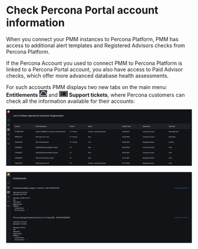 # Check Percona Portal account information

When you connect your PMM instances to Percona Platform, PMM has access to additional alert templates and Registered Advisors checks from Percona Platform.

If the Percona Account you used to connect PMM to Percona Platform is linked to a Percona Portal account, you also have access to Paid Advisor checks, which offer more advanced database health assessments. 

For such accounts PMM displays two new tabs on the main menu: **Entitlements** ![entitlements](../_images/entitlements.png)  and    ![support_tickets](../_images/support_tickets.png)   **Support tickets**, where Percona customers can check all the information available for their accounts: 

![!image](../_images/CustomerTickets.png)

![!image](../_images/CustomerEntitlements.png)
